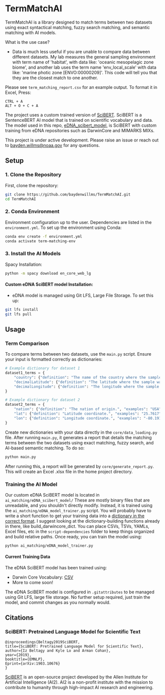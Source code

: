 # TermMatchAI

TermMatchAI is a library designed to match terms between two datasets using exact syntactical matching, fuzzy search matching, and semantic matching with AI models.

What is the use case?
- Data is much less useful if you are unable to compare data between different datasets. My lab measures the general sampling environment with term name of 'habitat', with data like: 'oceanic mesopelagic zone biome', and another lab uses the term name 'env_local_scale' with data like: 'marine photic zone [ENVO:00000209]'. This code will tell you that they are the closest match to one another. 

Please see `term_matching_report.csv` for an example output. To format it in Excel, Press:
```
CTRL + A
ALT + O + C + A
```

The project uses a custom trained version of [SciBERT](#citations). SciBERT is a SentenceBERT AI model that is trained on scientific vocabulary and data. The model used in this repo, [eDNA_scibert_model](#Training-the-AI-Model), is SciBERT with custom training from eDNA repositories such as DarwinCore and MIMARKS MIXs.

This project is under active development. Please raise an issue or reach out to bayden.willms@noaa.gov for any questions.

## Setup

### 1. Clone the Repository
First, clone the repository:
```bash
git clone https://github.com/baydenwillms/TermMatchAI.git
cd TermMatchAI
```

### 2. Conda Environment
Environment configuration up to the user. Dependencies are listed in the `environment.yml`. To set up the environment using Conda:

```bash
conda env create -f environment.yml
conda activate term-matching-env
```

### 3. Install the AI Models
Spacy Installation:
```bash
python -m spacy download en_core_web_lg
```
#### Custom eDNA SciBERT model Installation: 
- eDNA model is managed using Git LFS, Large File Storage. To set this up:
```bash
git lfs install
git lfs pull
```

## Usage

### Term Comparison
To compare terms between two datasets, use the `main.py` script. Ensure your input is formatted correctly as dictionaries: 
```python
# Example dictionary for dataset 1
dataset1_terms = {
    "country": {"definition": "The name of the country where the sample was collected.", "examples": "United States"},
    "decimalLatitude": {"definition": "The latitude where the sample was collected.", "examples": "25.7617"},
    "decimalLongitude": {"definition": "The longitude where the sample was collected.", "examples": "-80.1918"},
}

# Example dictionary for dataset 2
dataset2_terms = {
    "nation": {"definition": "The nation of origin.", "examples": "USA"},
    "lat": {"definition": "Latitude coordinate.", "examples": "25.7617"},
    "lon": {"definition": "Longitude coordinate.", "examples": "-80.1918"},
}
```
Create new dictionaries with your data directly in the `core/data_loading.py` file. After running `main.py`, it generates a report that details the matching terms between the two datasets using exact matching, fuzzy search, and AI-based semantic matching. To do so:
```bash
python main.py
```
After running this, a report will be generated by `core/generate_report.py`. This will create an Excel .xlsx file in the home project directory.

### Training the AI Model
Our custom eDNA SciBERT model is located in `ai_matching/eDNA_scibert_model/`
These are mostly binary files that are unreadable, and you shouldn't directly modify. Instead, it is trained using the `ai_matching/eDNA_model_trainer.py` script. You will probably have to write a short function to get your training data into a [dictionary in the correct format](#Term-comparison). I suggest looking at the dictionary-building functions already in there, like build_darwincore_dict. You can place CSVs, TSVs, YAMLs, Excel files, etc in the `script-dependencies` folder to keep things organized and build relative paths. Once ready, you can train the model using: 
```bash
python ai_matching/eDNA_model_trainer.py
```
#### Current Training Data
The eDNA SciBERT model has been trained using:
- Darwin Core Vocabulary: [CSV](https://github.com/tdwg/dwc/blob/master/vocabulary/term_versions.csv)
- More to come soon!

The eDNA SciBERT model is configured in `.gitattributes` to be managed using Git LFS, large file storage. No further setup required, just train the model, and commit changes as you normally would.

## Citations
### SciBERT: Pretrained Language Model for Scientific Text
```bibtext
@inproceedings{Beltagy2019SciBERT,
title={SciBERT: Pretrained Language Model for Scientific Text},
author={Iz Beltagy and Kyle Lo and Arman Cohan},
year={2019},
booktitle={EMNLP},
Eprint={arXiv:1903.10676}
}
```
[SciBERT](https://github.com/allenai/scibert) is an open-source project developed by the Allen Institute for Artificial Intelligence (AI2). AI2 is a non-profit institute with the mission to contribute to humanity through high-impact AI research and engineering.